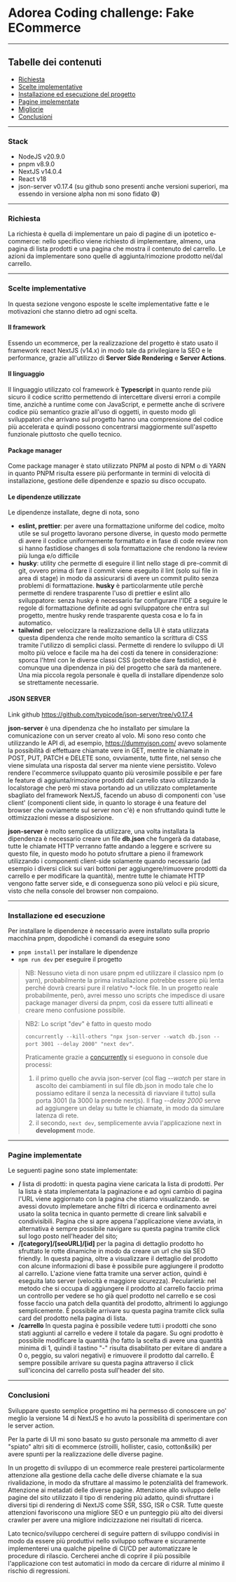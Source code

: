 # Adorea Coding challenge: Fake ECommerce

---

## **Tabelle dei contenuti**

-   [Richiesta](#richiesta)
-   [Scelte implementative](#scelte-implementative)
-   [Installazione ed esecuzione del progetto](#install-execution)
-   [Pagine implementate](#pagine-implementate)
-   [Migliorie](#migliorie)
-   [Conclusioni](#conclusioni)

---

### Stack

-   NodeJS v20.9.0
-   pnpm v8.9.0
-   NextJS v14.0.4
-   React v18
-   json-server v0.17.4 (su github sono presenti anche versioni superiori, ma essendo in versione alpha non mi sono fidato 😅)

---

<a id="richiesta"></a>

### Richiesta

La richiesta è quella di implementare un paio di pagine di un ipotetico e-commerce: nello specifico viene richiesto di implementare, almeno, una pagina di lista prodotti e una pagina che mostra il contenuto del carrello. Le azioni da implementare sono quelle di aggiunta/rimozione prodotto nel/dal carrello.

---

<a id="scelte-implementative"></a>

### Scelte implementative

In questa sezione vengono esposte le scelte implementative fatte e le motivazioni che stanno dietro ad ogni scelta.

#### Il framework

Essendo un ecommerce, per la realizzazione del progetto è stato usato il framework react NextJS (v14.x) in modo tale da privilegiare la SEO e le performance, grazie all'utilizzo di **Server Side Rendering** e **Server Actions**.

#### Il linguaggio

Il linguaggio utilizzato col framework è **Typescript** in quanto rende più sicuro il codice scritto permettendo di intercettare diversi errori a compile time, anzichè a runtime come con JavaScript, e permette anche di scrivere codice più semantico grazie all'uso di oggetti, in questo modo gli sviluppatori che arrivano sul progetto hanno una comprensione del codice più accelerata e quindi possono concentrarsi maggiormente sull'aspetto funzionale piuttosto che quello tecnico.

#### Package manager

Come package manager è stato utilizzato PNPM al posto di NPM o di YARN in quanto PNPM risulta essere più performante in termini di velocità di installazione, gestione delle dipendenze e spazio su disco occupato.

#### Le dipendenze utilizzate

Le dipendenze installate, degne di nota, sono

-   **eslint, prettier**: per avere una formattazione uniforme del codice, molto utile se sul progetto lavorano persone diverse, in questo modo permette di avere il codice uniformemente formattato e in fase di code review non si hanno fastidiose changes di sola formattazione che rendono la review più lunga e/o difficile
-   **husky**: utility che permette di eseguire il lint nello stage di pre-commit di git, ovvero prima di fare il commit viene eseguito il lint (solo sui file in area di stage) in modo da assicurarsi di avere un commit pulito senza problemi di formattazione. **husky** è particolarmente utile perchè permette di rendere trasparente l'uso di prettier e eslint allo sviluppatore: senza husky è necessario far configurare l'IDE a seguire le regole di formattazione definite ad ogni sviluppatore che entra sul progetto, mentre husky rende trasparente questa cosa e lo fa in automatico.
-   **tailwind**: per velocizzare la realizzazione della UI è stata utilizzata questa dipendenza che rende molto semantico la scrittura di CSS tramite l'utilizzo di semplici classi. Permette di rendere lo sviluppo di UI molto più veloce e facile ma ha dei costi da tenere in considerazione: sporca l'html con le diverse classi CSS (potrebbe dare fastidio), ed è comunque una dipendenza in più del progetto che sarà da mantenere. Una mia piccola regola personale è quella di installare dipendenze solo se strettamente necessarie.

#### JSON SERVER

Link github https://github.com/typicode/json-server/tree/v0.17.4

**json-server** è una dipendenza che ho installato per simulare la comunicazione con un server creato al volo. Mi sono reso conto che utilizzando le API di, ad esempio, https://dummyjson.com/ avevo solamente la possibilità di effettuare chiamate vere in GET, mentre le chiamate in POST, PUT, PATCH e DELETE sono, ovviamente, tutte finte, nel senso che viene simulata una risposta dal server ma niente viene persistito. Volevo rendere l'ecommerce sviluppato quanto più verosimile possibile e per fare le feature di aggiunta/rimozione prodotti dal carrello stavo utilizzando la localstorage che però mi stava portando ad un utilizzato completamente sbagliato del framework NextJS, facendo un abuso di componenti con 'use client' (componenti client side, in quanto lo storage è una feature del browser che ovviamente sul server non c'è) e non sfruttando quindi tutte le ottimizzazioni messe a disposizione.

**json-server** è molto semplice da utilizzare, una volta installata la dipendenza è necessario creare un file **db.json** che fungerà da database, tutte le chiamate HTTP verranno fatte andando a leggere e scrivere su questo file, in questo modo ho potuto sfruttare a pieno il framework utilizzando i componenti client-side solamente quando necessario (ad esempio i diversi click sui vari bottoni per aggiungere/rimuovere prodotti da carrello e per modificare la quantità), mentre tutte le chiamate HTTP vengono fatte server side, e di conseguenza sono più veloci e più sicure, visto che nella console del browser non compaiono.

---

<a id="install-execution"></a>

### Installazione ed esecuzione

Per installare le dipendenze è necessario avere installato sulla proprio macchina pnpm, dopodichè i comandi da eseguire sono

-   `pnpm install` per installare le dipendenze
-   `npm run dev` per eseguire il progetto

> NB: Nessuno vieta di non usare pnpm ed utilizzare il classico npm (o yarn), probabilmente la prima installazione potrebbe essere più lenta perché dovrà crearsi pure il relativo \*-lock file. In un progetto reale probabilmente, però, avrei messo uno scripts che impedisce di usare package manager diversi da pnpm, così da essere tutti allineati e creare meno confusione possibile.

> NB2: Lo script "dev" è fatto in questo modo
>
> `concurrently --kill-others "npx json-server --watch db.json --port 3001 --delay 2000" "next dev"`.
>
> Praticamente grazie a [concurrently](https://github.com/open-cli-tools/concurrently) si eseguono in console due processi:
>
> 1. il primo quello che avvia json-server (col flag _--watch_ per stare in ascolto dei cambiamenti in sul file db.json in modo tale che lo possiamo editare il senza la necessità di riavviare il tutto) sulla porta 3001 (la 3000 la prende nextjs). Il flag _--delay 2000_ serve ad aggiungere un delay su tutte le chiamate, in modo da simulare latenza di rete.
> 2. il secondo, `next dev`, semplicemente avvia l'applicazione next in **development** mode.

---

<a id="pagine-implementate"></a>

### Pagine implementate

Le seguenti pagine sono state implementate:

-   **/** lista di prodotti: in questa pagina viene caricata la lista di prodotti. Per la lista è stata implementata la paginazione e ad ogni cambio di pagina l'URL viene aggiornato con la pagina che stiamo visualizzando. se avessi dovuto implemetare anche filtri di ricerca e ordinamento avrei usato la solita tecnica in quanto permette di creare link salvabili e condivisibili. Pagina che si apre appena l'applicazione viene avviata, in alternativa è sempre possibile navigare su questa pagina tramite click sul logo posto nell'header del sito;
-   **/[category]/[seoURL]/[id]** per la pagina di dettaglio prodotto ho sfruttato le rotte dinamiche in modo da creare un url che sia SEO friendly. In questa pagina, oltre a visualizzare il dettaglio del prodotto con alcune informazioni di base è possibile pure aggiungere il prodotto al carrello. L'azione viene fatta tramite una server action, quindi è eseguita lato server (velocità e maggiore sicurezza). Pecularietà: nel metodo che si occupa di aggiungere il prodotto al carrello faccio prima un controllo per vedere se ho già quel prodotto nel carrello e se così fosse faccio una patch della quantità del prodotto, altrimenti lo aggiungo semplicemente. È possibile arrivare su questa pagina tramite click sulla card del prodotto nella pagina di lista.
-   **/carrello** In questa pagina è possibile vedere tutti i prodotti che sono stati aggiunti al carrello e vedere il totale da pagare. Su ogni prodotto è possibile modificare la quantità (ho fatto la scelta di avere una quantità minima di 1, quindi il tastino "-" risulta disabilitato per evitare di andare a 0 o, peggio, su valori negativi) e rimuovere il prodotto dal carrello. È sempre possibile arrivare su questa pagina attraverso il click sull'iconcina del carrello posta sull'header del sito.

---

<a id="conclusioni"></a>

### Conclusioni

Sviluppare questo semplice progettino mi ha permesso di conoscere un po' meglio la versione 14 di NextJS e ho avuto la possibilità di sperimentare con le server action.

Per la parte di UI mi sono basato su gusto personale ma ammetto di aver "spiato" altri siti di ecommerce (stroilli, hollister, casio, cotton&silk) per avere spunti per la realizzazione delle diverse pagine.

In un progetto di sviluppo di un ecommerce reale presterei particolarmente attenzione alla gestione della cache delle diverse chiamate e la sua rivalidazione, in modo da sfruttare al massimo le potenzialità del framework. Attenzione ai metadati delle diverse pagine. Attenzione allo sviluppo delle pagine del sito utilizzato il tipo di rendering più adatto, quindi sfruttare i diversi tipi di rendering di NextJS come SSR, SSG, ISR o CSR. Tutte queste attenzioni favoriscono una migliore SEO e un punteggio più alto dei diversi crawler per avere una migliore indicizzazione nei risultati di ricerca.

Lato tecnico/sviluppo cercherei di seguire pattern di sviluppo condivisi in modo da essere più produttivi nello sviluppo software e sicuramente implementerei una qualche pipeline di CI/CD per automatizzare le procedure di rilascio. Cercherei anche di coprire il più possibile l'applicazione con test automatici in modo da cercare di ridurre al minimo il rischio di regressioni.
